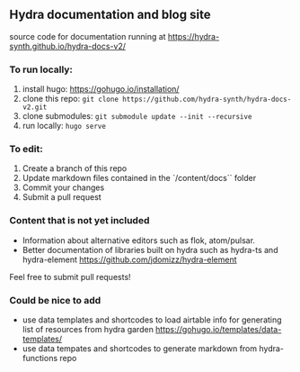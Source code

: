 ## Hydra documentation and blog site

source code for documentation running at https://hydra-synth.github.io/hydra-docs-v2/

### To run locally:

1. install hugo: https://gohugo.io/installation/
2. clone this repo:
```git clone https://github.com/hydra-synth/hydra-docs-v2.git```
3. clone submodules:
```git submodule update --init --recursive```
4. run locally:
```hugo serve```

### To edit:
1. Create a branch of this repo
2. Update markdown files contained in the `/content/docs`` folder
3. Commit your changes
4. Submit a pull request



### Content that is not yet included
- Information about alternative editors such as flok, atom/pulsar.
- Better documentation of libraries built on hydra such as hydra-ts and hydra-element
https://github.com/jdomizz/hydra-element

Feel free to submit pull requests!

### Could be nice to add
- use data templates and shortcodes to load airtable info for generating list of resources from hydra garden
https://gohugo.io/templates/data-templates/
- use data tempates and shortcodes to generate markdown from hydra-functions repo